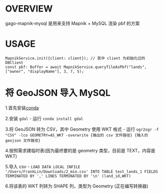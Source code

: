 # OVERVIEW

gago-mapnik-mysql 是用来支持 Mapnik + MySQL 渲染 pbf 的方案


# USAGE

```
MapnikService.init({client: client}); // 其中 client 为初始化过的 DBClient
const pbf: Buffer = await MapnikService.queryTileAsPbf("lands", ["owner", "displayName"], 3, 7, 5);
```

# 将 GeoJSON 导入 MySQL

1.首先安装[conda](https://conda.io/miniconda.html)

2.安装 `gdal` - 运行 `conda install gdal`

3.将 GeoJSON 转为 CSV，其中 Geometry 使用 WKT 格式 - 运行 `ogr2ogr -f "CSV" -lco GEOMETRY=AS_WKT -overwrite {输出的 csv 文件路径} {输入的 geojson 文件路径}`

4.按照需求建临时表(因为最终要的是 geometry 类型，目前是 TEXT，内容是 WKT)

5.导入 csv - `LOAD DATA LOCAL INFILE '/Users/FrankLin/Downloads/2_min.csv' INTO TABLE test_lands_1 FIELDS TERMINATED BY ',' LINES TERMINATED BY '\n' (land_id,WKT)`

6.将该表的 WKT 列转为 SHAPE 列，类型为 Geometry (正在编写转换器)
